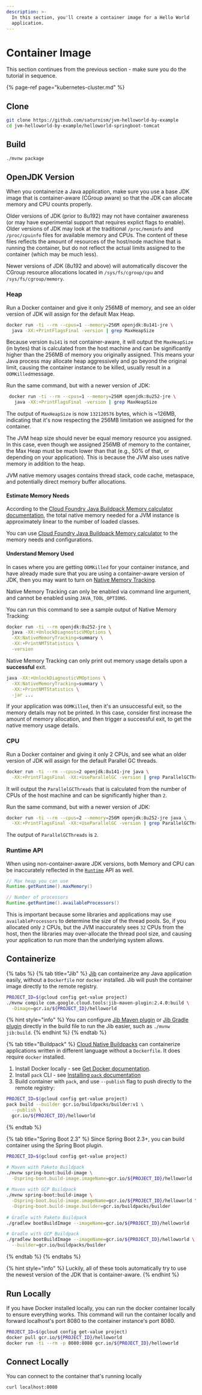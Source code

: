 ```yaml
---
description: >-
  In this section, you'll create a container image for a Hello World
  application.
---
```


# Container Image

This section continues from the previous section - make sure you do the tutorial in sequence.

{% page-ref page="kubernetes-cluster.md" %}

## Clone

```bash
git clone https://github.com/saturnism/jvm-helloworld-by-example
cd jvm-helloworld-by-example/helloworld-springboot-tomcat
```

## Build

```bash
./mvnw package
```

## OpenJDK Version

When you containerize a Java application, make sure you use a base JDK image that is container-aware \(CGroup aware\) so that the JDK can allocate memory and CPU counts properly.

Older versions of JDK \(prior to 8u192\) may not have container awareness \(or may have experimental support that requires explict flags to enable\). Older versions of JDK may look at the traditional `/proc/meminfo` and `/proc/cpuinfo` files for available memory and CPUs. The content of these files reflects the amount of resources of the host/node machine that is running the container, but do not reflect the actual limits assigned to the container \(which may be much less\).

Newer versions of JDK \(8u192 and above\) will automatically discover the CGroup resource allocations located in `/sys/fs/cgroup/cpu` and `/sys/fs/cgroup/memory`.

### Heap

Run a Docker container and give it only 256MB of memory,  and see an older version of JDK will assign for the default Max Heap.

```bash
docker run -ti --rm --cpus=1 --memory=256M openjdk:8u141-jre \
  java -XX:+PrintFlagsFinal -version | grep MaxHeapSize
```

Because version `8u141` is not container-aware, it will output the `MaxHeapSize` \(in bytes\) that is calculated from the host machine and can be significantly higher than the 256MB of memory you originally assigned. This means your Java process may allocate heap aggressively and go beyond the original limit, causing the container instance to be killed, usually result in a `OOMKilled`message.

Run the same command, but with a newer version of JDK:

```bash
 docker run -ti --rm --cpus=1 --memory=256M openjdk:8u252-jre \
   java -XX:+PrintFlagsFinal -version | grep MaxHeapSize
```

The output of `MaxHeapSize` is now `132120576` bytes, which is ~126MB, indicating that it's now respecting the 256MB limitation we assigned for the container.

The JVM heap size should never be equal  memory resource you assigned. In this case, even though we assigned 256MB of memory to the container, the Max Heap must be much lower than that \(e.g., 50% of that, or depending on your application\). This is because the JVM also uses native memory in addition to the heap.

JVM native memory usages contains thread stack, code cache, metaspace, and potentially direct memory buffer allocations.

#### Estimate Memory Needs

According to the [Cloud Foundry Java Buildpack Memory calculator documentation](https://docs.google.com/document/d/1vlXBiwRIjwiVcbvUGYMrxx2Aw1RVAtxq3iuZ3UK2vXA/edit), the total native memory needed for a JVM instance is approximately linear to the number of loaded classes.

You can use [Cloud Foundry Java Buildpack Memory calculator](https://github.com/cloudfoundry/java-buildpack-memory-calculator) to the memory needs and configurations.

#### Understand Memory Used

In cases where you are getting `OOMKilled` for your container instance, and have already made sure that you are using a container-aware version of JDK, then you may want to turn on [Native Memory Tracking](https://docs.oracle.com/javase/8/docs/technotes/guides/troubleshoot/tooldescr007.html).

Native Memory Tracking can only be enabled via command line argument, and cannot be enabled using `JAVA_TOOL_OPTIONS`. 

You can run this command to see a sample output of Native Memory Tracking:

```bash
docker run -ti --rm openjdk:8u252-jre \
  java -XX:+UnlockDiagnosticVMOptions \
  -XX:NativeMemoryTracking=summary \
  -XX:+PrintNMTStatistics \
  -version
```

Native Memory Tracking can only print out memory usage details upon a **successful** exit.

```bash
java -XX:+UnlockDiagnosticVMOptions \
  -XX:NativeMemoryTracking=summary \
  -XX:+PrintNMTStatistics \
  -jar ...
```

If your application was `OOMKilled`, then it's an unsuccessful exit, so the memory details may not be printed. In this case, consider first increase the amount of memory allocation, and then trigger a successful exit, to get the native memory usage details.

### CPU

Run a Docker container and giving it only 2 CPUs,  and see what an older version of JDK will assign for the default Parallel GC threads.

```bash
docker run -ti --rm --cpus=2 openjdk:8u141-jre java \
  -XX:+PrintFlagsFinal -XX:+UseParallelGC -version | grep ParallelGCThreads
```

It will output the `ParallelGCThreads` that is calculated from the number of CPUs of the host machine and can be significantly higher than `2`.

Run the same command, but with a newer version of JDK:

```bash
docker run -ti --rm --cpus=2 --memory=256M openjdk:8u252-jre java \
  -XX:+PrintFlagsFinal -XX:+UseParallelGC -version | grep ParallelGCThreads
```

The output of `ParallelGCThreads` is `2`.

### Runtime API

When using non-container-aware JDK versions, both Memory and CPU can be inaccurately reflected in the [`Runtime`](https://docs.oracle.com/javase/8/docs/api/java/lang/Runtime.html) API as well.

```java
// Max heap you can use
Runtime.getRuntime().maxMemory()

// Number of processors
Runtime.getRuntime().availableProcessors()
```

This is important because some libraries and applications may use `availableProcessors` to determine the size of the thread pools. So, if you allocated only `2` CPUs, but the JVM inaccurately sees `32` CPUs from the host, then the libraries may over-allocate the thread pool size, and causing your application to run more than the underlying system allows.

## Containerize

{% tabs %}
{% tab title="Jib" %}
[Jib](https://github.com/GoogleContainerTools/jib) can containerize any Java application easily, without a `Dockerfile` nor `docker` installed. Jib will push the container image directly to the remote registry.

```bash
PROJECT_ID=$(gcloud config get-value project)
./mvnw compile com.google.cloud.tools:jib-maven-plugin:2.4.0:build \
  -Dimage=gcr.io/${PROJECT_ID}/helloworld
```

{% hint style="info" %}
You can configure [Jib Maven plugin](https://github.com/GoogleContainerTools/jib/tree/master/jib-maven-plugin) or [Jib Gradle plugin](https://github.com/GoogleContainerTools/jib/tree/master/jib-gradle-plugin) directly in the build file to run the Jib easier, such as `./mvnw jib:build`.
{% endhint %}
{% endtab %}

{% tab title="Buildpack" %}
[Cloud Native Buildpacks](https://buildpacks.io) can containerize applications written in different language without a `Dockerfile`. It does require `docker` installed.

1. Install Docker locally - see [Get Docker documentation](https://docs.docker.com/get-docker/).
1. Install `pack` CLI - see [Installing `pack` documentation](https://buildpacks.io/docs/install-pack/)
1. Build container with `pack`, and use `--publish` flag to push directly to the remote registry:

```bash
PROJECT_ID=$(gcloud config get-value project)
pack build --builder gcr.io/buildpacks/builder:v1 \
  --publish \
  gcr.io/${PROJECT_ID}/helloworld
```
{% endtab %}

{% tab title="Spring Boot 2.3" %}
Since Spring Boot 2.3+, you can build container using the Spring Boot plugin.

```bash
PROJECT_ID=$(gcloud config get-value project)

# Maven with Paketo Buildpack
./mvnw spring-boot:build-image \
  -Dspring-boot.build-image.imageName=gcr.io/${PROJECT_ID}/helloworld
  
# Maven with GCP Buildpack
./mvnw spring-boot:build-image \
  -Dspring-boot.build-image.imageName=gcr.io/${PROJECT_ID}/helloworld \
  -Dspring-boot.build-image.builder=gcr.io/buildpacks/builder
  
# Gradle with Paketo Buildpack
./gradlew bootBuildImage --imageName=gcr.io/${PROJECT_ID}/helloworld

# Gradle with GCP Buildpack
./gradlew bootBuildImage --imageName=gcr.io/${PROJECT_ID}/helloworld \
  --builder=gcr.io/buildpacks/builder
```
{% endtab %}
{% endtabs %}

{% hint style="info" %}
Luckily, all of these tools automatically try to use the newest version of the JDK that is container-aware.
{% endhint %}

## Run Locally

If you have Docker installed locally, you can run the docker container locally to ensure everything works. This command will run the container locally and forward localhost's port 8080 to the container instance's port 8080.

```bash
PROJECT_ID=$(gcloud config get-value project)
docker pull gcr.io/${PROJECT_ID}/helloworld
docker run -ti --rm -p 8080:8080 gcr.io/${PROJECT_ID}/helloworld
```

## Connect Locally

You can connect to the container that's running locally

```bash
curl localhost:8080
```
